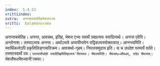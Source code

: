 ```yaml
---
index:  5.4.23
vrittiindex: 
sutra:  अनन्तावसथेतिहभेषजाञ्ञ्यः
vritti:  balamanorama 
---
```


अनन्तावथेतिह। अनन्त, आवसथ, इतिह, भेषज एभ्यः स्वार्थे ञ्यप्रत्ययः स्यादित्यर्थः। अनन्त एवेति। अन्तोनाशः। तस्याऽभावः अनन्तः। अर्थाऽभावे अव्ययीभावेन तद्विकल्पस्योक्तत्वात्। आनन्त्यमिति। स्वार्थिकत्वेऽपि प्रकृतिलिङ्गव्यतिक्रम। आवसथो-गृहम्। निपातसमुदाय इति। स च उपदेश परम्पर्ये वर्तते। तस्मात्स्वार्थे ञ्यः। `पारम्पर्योपदेशे स्यादैतिह्रमितिहाव्यय'मित्यमरः। भैषज्यमिति। भैषजम्=औषधम्, तदेव भैषज्यम्। `भेषजौषधभैषज्यानी'त्यमरः। 

